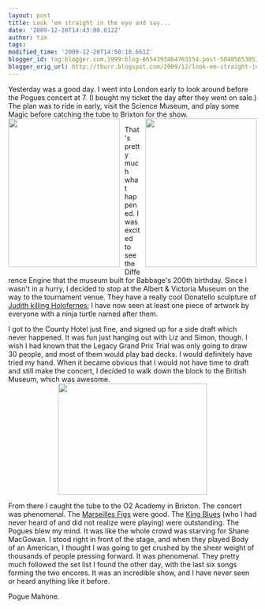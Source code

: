 ```yaml
---
layout: post
title: Look 'em straight in the eye and say...
date: '2009-12-20T14:43:00.012Z'
author: tim
tags: 
modified_time: '2009-12-20T14:50:18.661Z'
blogger_id: tag:blogger.com,1999:blog-8654393464763154.post-5040565385390196234
blogger_orig_url: http://tburr.blogspot.com/2009/12/look-em-straight-in-eye-and-say.html
---
```


Yesterday was a good day. I went into London early to look around before the Pogues concert at 7. (I bought my ticket the day after they went on sale.) The plan was to ride in early, visit the Science Museum, and play some Magic before catching the tube to Brixton for the show.
<a onblur="try {parent.deselectBloggerImageGracefully();} catch(e) {}" href="http://photos-h.ak.fbcdn.net/hphotos-ak-snc3/hs069.snc3/13632_229270161457_710286457_4285780_8337850_n.jpg"><img style="margin: 0pt 10px 10px 0pt; float: left; cursor: pointer; width: 226px; height: 302px;" src="http://photos-h.ak.fbcdn.net/hphotos-ak-snc3/hs069.snc3/13632_229270161457_710286457_4285780_8337850_n.jpg" alt="" border="0" /></a>
<a onblur="try {parent.deselectBloggerImageGracefully();} catch(e) {}" href="http://photos-h.ak.fbcdn.net/hphotos-ak-snc3/hs069.snc3/13632_229274936457_710286457_4285812_7576545_n.jpg"><img style="margin: 0pt 0pt 10px 10px; float: right; cursor: pointer; width: 226px; height: 302px;" src="http://photos-h.ak.fbcdn.net/hphotos-ak-snc3/hs069.snc3/13632_229274936457_710286457_4285812_7576545_n.jpg" alt="" border="0" /></a>

That's pretty much what happened. I was excited to see the Difference Engine that the museum built for Babbage's 200th birthday. Since I wasn't in a hurry, I decided to stop at the Albert &amp; Victoria Museum on the way to the tournament venue. They have a really cool Donatello sculpture of <a href="http://en.wikipedia.org/wiki/Judith">Judith killing Holofernes</a>; I have now seen at least one piece of artwork by everyone with a ninja turtle named after them.

I got to the County Hotel just fine, and signed up for a side draft which never happened. It was fun just hanging out with Liz and Simon, though. I wish I had known that the Legacy Grand Prix Trial was only going to draw 30 people, and most of them would play bad decks. I would definitely have tried my hand. When it became obvious that I would not have time to draft and still make the concert, I decided to walk down the block to the British Museum, which was awesome. 
<a onblur="try {parent.deselectBloggerImageGracefully();} catch(e) {}" href="http://photos-a.ak.fbcdn.net/hphotos-ak-snc3/hs049.snc3/13632_229295391457_710286457_4285973_6919416_n.jpg"><img style="display:block; margin:0px auto 10px; text-align:center;cursor:pointer; cursor:hand;width: 302px; height: 226px;" src="http://photos-a.ak.fbcdn.net/hphotos-ak-snc3/hs049.snc3/13632_229295391457_710286457_4285973_6919416_n.jpg" border="0" alt="" /></a>

From there I caught the tube to the O2 Academy in Brixton. The concert was phenomenal. The <a href="http://www.marseillefigs.org/">Marseilles Figs</a> were good. The <a href="http://www.kingblues.com/">King Blues</a> (who I had never heard of and did not realize were playing) were outstanding. The Pogues blew my mind. It was like the whole crowd was starving for Shane MacGowan. I stood right in front of the stage, and when they played Body of an American, I thought I was going to get crushed by the sheer weight of thousands of people pressing forward. It was phenomenal. They pretty much followed the set list I found the other day, with the last six songs forming the two encores. It was an incredible show, and I have never seen or heard anything like it before.

Pogue Mahone.
